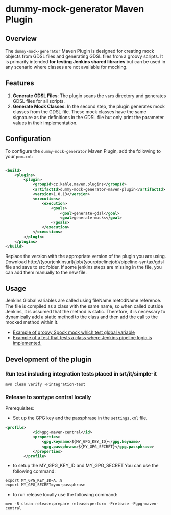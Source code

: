# dummy-mock-generator Maven Plugin

## Overview

The `dummy-mock-generator` Maven Plugin is designed for creating mock objects from GDSL files and generating GDSL files
from a groovy scripts. It is primarily intended **for testing Jenkins shared libraries** but can be used in any scenario
where classes are not available for mocking.

## Features

1. **Generate GDSL Files**: The plugin scans the `vars` directory and generates GDSL files for all scripts.
2. **Generate Mock Classes**: In the second step, the plugin generates mock classes from the GDSL file. These mock
   classes have the same signature as the definitions in the GDSL file but only print the parameter values in their
   implementation.

## Configuration

To configure the `dummy-mock-generator` Maven Plugin, add the following to your `pom.xml`:

```xml

<build>
    <plugins>
        <plugin>
            <groupId>cz.kahle.maven.plugins</groupId>
            <artifactId>dummy-mock-generator-maven-plugin</artifactId>
            <version>1.0.13</version>
            <executions>
                <execution>
                    <goals>
                        <goal>generate-gdsl</goal>
                        <goal>generate-mocks</goal>
                    </goals>
                </execution>
            </executions>
        </plugin>
    </plugins>
</build>
```

Replace the version with the appropriate version of the plugin you are using.
Download http://(yourjenkinsurl)/job/(yourpipelinejob)/pipeline-syntax/gdsl file and save to src folder.
If some jenkins steps are missing in the file, you can add them manually to the new file.

## Usage

Jenkins Global variables are called using fileName.metodName reference. The file is compiled as a class with the same
name, so when called outside Jenkins, it is assumed that the method is static. Therefore, it is necessary to dynamically
add a static method to the class and then add the call to the mocked method within it.

- [Example of groovy Spock mock which test global variable](src/it/simple-it/test/groovy/CommonSpec.groovy)
- [Example of a test that tests a class where Jenkins pipeline logic is implemented.](src/it/simple-it/test/groovy/CommonSpec.groovy)



## Development of the plugin
### Run test insluding integration tests placed in srt/it/simple-it
```shell
mvn clean verify -Pintegration-test
```
### Release to sontype central locally

Prerequisites:

- Set up the GPG key and the passphrase in the `settings.xml` file.

```settings.xml
<profile>
            <id>gpg-maven-central</id>
            <properties>
                <gpg.keyname>${MY_GPG_KEY_ID}</gpg.keyname>
                <gpg.passphrase>${MY_GPG_SECRET}</gpg.passphrase>
            </properties>
        </profile>
```

- to setup the MY_GPG_KEY_ID and MY_GPG_SECRET You can use the following command:
 ```shell
export MY_GPG_KEY_ID=A..9
export MY_GPG_SECRET=yourpassphrase

```
- to run release  locally use the following command:
```shell
mvn -B clean release:prepare release:perform -Prelease -Pgpg-maven-central
```

